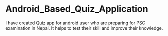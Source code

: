 # Android_Based_Quiz_Application
I have created Quiz app for android user who are preparing for PSC examination in Nepal. It helps to test their skill and improve their knowledge.
